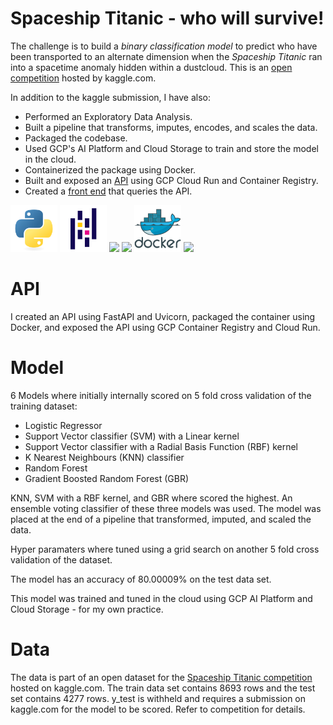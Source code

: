 # Spaceship Titanic - who will survive!

The challenge is to build a _binary classification model_ to predict who have been transported to an alternate
dimension when the _Spaceship Titanic_ ran into a spacetime anomaly hidden within a dustcloud.
This is an [open competition](https://www.kaggle.com/competitions/spaceship-titanic) hosted by kaggle.com.

In addition to the kaggle submission, I have also:
- Performed an Exploratory Data Analysis.
- Built a pipeline that transforms, imputes, encodes, and scales the data.
- Packaged the codebase.
- Used GCP's AI Platform and Cloud Storage to train and store the model in the cloud.
- Containerized the package using Docker.
- Built and exposed an [API](https://spaceship-titanic-api-zby5e6zv3q-ew.a.run.app) using GCP Cloud Run and Container Registry.
- Created a [front end](https://lorcanrae-spaceship-titanic-web-0--home-w79no8.streamlitapp.com/) that queries the API.

<p float='left'>
  <img src='https://raw.githubusercontent.com/devicons/devicon/master/icons/python/python-original.svg' width='75'>
  <img src='https://raw.githubusercontent.com/devicons/devicon/2ae2a900d2f041da66e950e4d48052658d850630/icons/pandas/pandas-original.svg' width='75'>
  <img src='https://upload.wikimedia.org/wikipedia/commons/0/05/Scikit_learn_logo_small.svg' width='75'>
  <img src='https://www.vectorlogo.zone/logos/google_cloud/google_cloud-icon.svg' width='75'>
  <img src='https://raw.githubusercontent.com/devicons/devicon/master/icons/docker/docker-original-wordmark.svg' width='75'>
  <img src='https://streamlit.io/images/brand/streamlit-mark-color.png' width='75'>

# API

I created an API using FastAPI and Uvicorn, packaged the container using Docker, and
exposed the API using GCP Container Registry and Cloud Run.

# Model

6 Models where initially internally scored on 5 fold cross validation of the training dataset:
- Logistic Regressor
- Support Vector classifier (SVM) with a Linear kernel
- Support Vector classifier with a Radial Basis Function (RBF) kernel
- K Nearest Neighbours (KNN) classifier
- Random Forest
- Gradient Boosted Random Forest (GBR)

KNN, SVM with a RBF kernel, and GBR where scored the highest. An ensemble voting
classifier of these three models was used. The model was placed at the end of a pipeline
that transformed, imputed, and scaled the data.

Hyper paramaters where tuned using a grid search on another 5 fold cross validation
of the dataset.

The model has an accuracy of 80.00009% on the test data set.

This model was trained and tuned in the cloud using GCP AI Platform and Cloud Storage - for my own practice.

# Data

The data is part of an open dataset for the [Spaceship Titanic competition](https://www.kaggle.com/competitions/spaceship-titanic/data)
hosted on kaggle.com. The train data set contains 8693 rows and the test set contains 4277 rows.
y_test is withheld and requires a submission on kaggle.com for the model to be scored.
Refer to competition for details.
